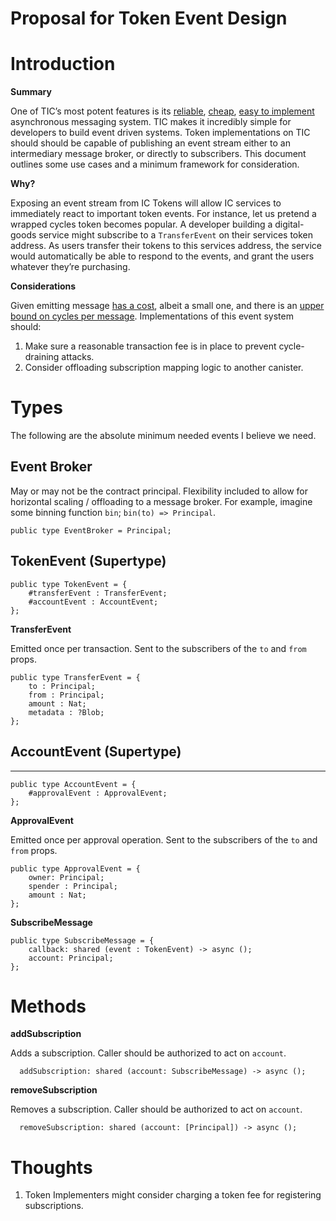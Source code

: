 # Proposal for Token Event Design

# Introduction

**Summary**

One of TIC’s most potent features is its [reliable](https://sdk.dfinity.org/docs/language-guide/motoko-introduction.html#_asynchronous_messaging_and_type_sound_execution), [cheap](https://github.com/dfinity/ic/blob/779549eccfcf61ac702dfc2ee6d76ffdc2db1f7f/rs/config/src/subnet_config.rs#L152), [easy to implement](https://sdk.dfinity.org/docs/language-guide/actors-async.html) asynchronous messaging system. TIC makes it incredibly simple for developers to build event driven systems. Token implementations on TIC should should be capable of publishing an event stream either to an intermediary message broker, or directly to subscribers. This document outlines some use cases and a minimum framework for consideration.
 
**Why?**

Exposing an event stream from IC Tokens will allow IC services to immediately react to important token events. For instance, let us pretend a wrapped cycles token becomes popular. A developer building a digital-goods service might subscribe to a `TransferEvent` on their services token address. As users transfer their tokens to this services address, the service would automatically be able to respond to the events, and grant the users whatever they’re purchasing. 


**Considerations**

Given emitting message [has a cost](https://github.com/dfinity/ic/blob/779549eccfcf61ac702dfc2ee6d76ffdc2db1f7f/rs/config/src/subnet_config.rs#L152), albeit a small one, and there is an [upper bound on cycles per message](https://github.com/dfinity/ic/blob/779549eccfcf61ac702dfc2ee6d76ffdc2db1f7f/rs/config/src/subnet_config.rs#L11). Implementations of this event system should:

1. Make sure a reasonable transaction fee is in place to prevent cycle-draining attacks.
2. Consider offloading subscription mapping logic to another canister.
# Types

The following are the absolute minimum needed events I believe we need.


## Event Broker

May or may not be the contract principal. Flexibility included to allow for horizontal scaling / offloading to a message broker. For example, imagine some binning function `bin`;  `bin(to) => Principal`.


    public type EventBroker = Principal;


## TokenEvent (Supertype)


    public type TokenEvent = {
        #transferEvent : TransferEvent;
        #accountEvent : AccountEvent;
    };

**TransferEvent**

Emitted once per transaction. Sent to the subscribers of the `to` and `from` props.


    public type TransferEvent = {
        to : Principal;
        from : Principal;
        amount : Nat;
        metadata : ?Blob;
    };


## AccountEvent (Supertype)

****
    public type AccountEvent = {
        #approvalEvent : ApprovalEvent;
    };

**ApprovalEvent**

Emitted once per approval operation. Sent to the subscribers of the `to` and `from` props.


    public type ApprovalEvent = {
        owner: Principal;
        spender : Principal;
        amount : Nat;
    };

**SubscribeMessage**


    public type SubscribeMessage = {
        callback: shared (event : TokenEvent) -> async ();
        account: Principal;
    };
# Methods

**addSubscription**

Adds a subscription. Caller should be authorized to act on `account`.


      addSubscription: shared (account: SubscribeMessage) -> async ();

**removeSubscription**

Removes a subscription. Caller should be authorized to act on `account`.


      removeSubscription: shared (account: [Principal]) -> async ();
# Thoughts
1. Token Implementers might consider charging a token fee for registering subscriptions.


